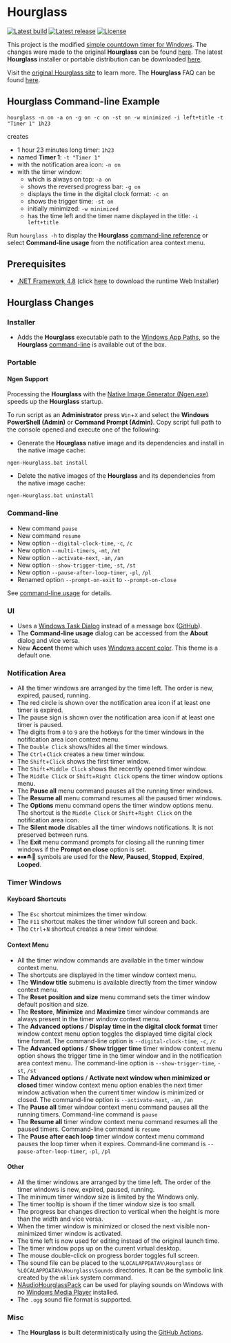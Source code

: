 ﻿# Hourglass

[![Latest build](https://github.com/i2van/hourglass/workflows/build/badge.svg)](https://github.com/i2van/hourglass/actions)
[![Latest release](https://img.shields.io/github/downloads/i2van/hourglass/total.svg)](https://github.com/i2van/hourglass/releases/latest)
[![License](https://img.shields.io/badge/license-MIT-yellow)](https://opensource.org/licenses/MIT)

This project is the modified [simple countdown timer for Windows](https://github.com/dziemborowicz/hourglass). The changes were made to the original **Hourglass** can be found [here](#hourglass-changes). The latest **Hourglass** installer or portable distribution can be downloaded [here](https://github.com/i2van/hourglass/releases/latest).

Visit the [original Hourglass site](https://chris.dziemborowicz.com/apps/hourglass) to learn more. The **Hourglass** FAQ can be found [here](https://github.com/i2van/hourglass/blob/develop/FAQ.md).

## Hourglass Command-line Example

```shell
hourglass -n on -a on -g on -c on -st on -w minimized -i left+title -t "Timer 1" 1h23
```

creates

- 1 hour 23 minutes long timer: `1h23`
- named **Timer 1**: `-t "Timer 1"`
- with the notification area icon: `-n on`
- with the timer window:
  - which is always on top: `-a on`
  - shows the reversed progress bar: `-g on`
  - displays the time in the digital clock format: `-c on`
  - shows the trigger time: `-st on`
  - initially minimized: `-w minimized`
  - has the time left and the timer name displayed in the title: `-i left+title`

Run `hourglass -h` to display the **Hourglass** [command-line reference](https://github.com/i2van/hourglass/blob/develop/Hourglass/Resources/Usage.txt) or select **Command-line usage** from the notification area context menu.

## Prerequisites

- [.NET Framework 4.8](https://dotnet.microsoft.com/en-us/download/dotnet-framework/net48) (click [here](https://dotnet.microsoft.com/en-us/download/dotnet-framework/thank-you/net48-web-installer) to download the runtime Web Installer)

## Hourglass Changes

### Installer

- Adds the **Hourglass** executable path to the [Windows App Paths](https://learn.microsoft.com/en-us/windows/win32/shell/app-registration#using-the-app-paths-subkey), so the **Hourglass** [command-line](https://github.com/i2van/hourglass/blob/develop/Hourglass/Resources/Usage.txt) is available out of the box.

### Portable

#### Ngen Support

Processing the **Hourglass** with the [Native Image Generator (Ngen.exe)](https://learn.microsoft.com/en-us/dotnet/framework/tools/ngen-exe-native-image-generator) speeds up the **Hourglass** startup.

To run script as an **Administrator** press `Win`+`X` and select the **Windows PowerShell (Admin)** or **Command Prompt (Admin)**. Copy script full path to the console opened and execute one of the following:

- Generate the **Hourglass** native image and its dependencies and install in the native image cache:

```shell
ngen-Hourglass.bat install
```

- Delete the native images of the **Hourglass** and its dependencies from the native image cache:

```shell
ngen-Hourglass.bat uninstall
```

### Command-line

- New command `pause`
- New command `resume`
- New option `--digital-clock-time`, `-c`, `/c`
- New option `--multi-timers`, `-mt`, `/mt`
- New option `--activate-next`, `-an`, `/an`
- New option `--show-trigger-time`, `-st`, `/st`
- New option `--pause-after-loop-timer`, `-pl`, `/pl`
- Renamed option `--prompt-on-exit` to `--prompt-on-close`

See [command-line usage](https://github.com/i2van/hourglass/blob/develop/Hourglass/Resources/Usage.txt) for details.

### UI

- Uses a [Windows Task Dialog](https://learn.microsoft.com/en-us/windows/win32/controls/task-dialogs-overview) instead of a message box ([GitHub](https://github.com/kpreisser/TaskDialog)).
- The **Command-line usage** dialog can be accessed from the **About** dialog and vice versa.
- New **Accent** theme which uses [Windows accent color](https://www.google.com/search?q=Windows+accent+color). This theme is a default one.

### Notification Area

- All the timer windows are arranged by the time left. The order is new, expired, paused, running.
- The red circle is shown over the notification area icon if at least one timer is expired.
- The pause sign is shown over the notification area icon if at least one timer is paused.
- The digits from `0` to `9` are the hotkeys for the timer windows in the notification area icon context menu.
- The `Double Click` shows/hides all the timer windows.
- The `Ctrl`+`Click` creates a new timer window.
- The `Shift`+`Click` shows the first timer window.
- The `Shift`+`Middle Click` shows the recently opened timer window.
- The `Middle Click` or `Shift`+`Right Click` opens the timer window options menu.
- The **Pause all** menu command pauses all the running timer windows.
- The **Resume all** menu command resumes all the paused timer windows.
- The **Options** menu command opens the timer window options menu. The shortcut is the `Middle Click` or `Shift`+`Right Click` on the notification area icon.
- The **Silent mode** disables all the timer windows notifications. It is not preserved between runs.
- The **Exit** menu command prompts for closing all the running timer windows if the **Prompt on close** option is set.
- ⏺⏸⏹⏏🔁 symbols are used for the **New**, **Paused**, **Stopped**, **Expired**, **Looped**.

### Timer Windows

#### Keyboard Shortcuts

- The `Esc` shortcut minimizes the timer window.
- The `F11` shortcut makes the timer window full screen and back.
- The `Ctrl`+`N` shortcut creates a new timer window.

#### Context Menu

- All the timer window commands are available in the timer window context menu.
- The shortcuts are displayed in the timer window context menu.
- The **Window title** submenu is available directly from the timer window context menu.
- The **Reset position and size** menu command sets the timer window default position and size.
- The **Restore**, **Minimize** and **Maximize** timer window commands are always present in the timer window context menu.
- The **Advanced options** / **Display time in the digital clock format** timer window context menu option toggles the displayed time digital clock time format. The command-line option is `--digital-clock-time`, `-c`, `/c`
- The **Advanced options** / **Show trigger time** timer window context menu option shows the trigger time in the timer window and in the notification area context menu. The command-line option is `--show-trigger-time`, `-st`, `/st`
- The **Advanced options** / **Activate next window when minimized or closed** timer window context menu option enables the next timer window activation when the current timer window is minimized or closed. The command-line option is `--activate-next`, `-an`, `/an`
- The **Pause all** timer window context menu command pauses all the running timers. Command-line command is `pause`
- The **Resume all** timer window context menu command resumes all the paused timers. Command-line command is `resume`
- The **Pause after each loop** timer window context menu command pauses the loop timer when it expires. Command-line command is `--pause-after-loop-timer`, `-pl`, `/pl`

#### Other

- All the timer windows are arranged by the time left. The order of the timer windows is new, expired, paused, running.
- The minimum timer window size is limited by the Windows only.
- The timer tooltip is shown if the timer window size is too small.
- The progress bar changes direction to vertical when the height is more than the width and vice versa.
- When the timer window is minimized or closed the next visible non-minimized timer window is activated.
- The time left is now used for editing instead of the original launch time.
- The timer window pops up on the current virtual desktop.
- The mouse double-click on progress border toggles full screen.
- The sound file can be placed to the `%LOCALAPPDATA%\Hourglass` or `%LOCALAPPDATA%\Hourglass\Sounds` directories. It can be the symbolic link created by the `mklink` system command.
- [NAudioHourglassPack](https://github.com/i2van/hourglass/blob/develop/FAQ.md#what-should-i-do-if-there-is-no-notification-sound) can be used for playing sounds on Windows with no [Windows Media Player](https://en.wikipedia.org/wiki/Windows_Media_Player) installed.
- The `.ogg` sound file format is supported.

### Misc

- The **Hourglass** is built deterministically using the [GitHub Actions](https://github.com/i2van/hourglass/actions).
